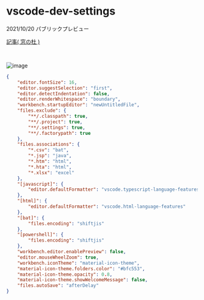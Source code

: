 # vscode-dev-settings

2021/10/20 パブリックプレビュー

[記事( 窓の杜 )](https://forest.watch.impress.co.jp/docs/news/1360147.html)

<br>

![image](https://user-images.githubusercontent.com/1501327/142982754-89dd2453-d2e1-4bd6-86a0-d8f761bc994d.png)


```json
{
    "editor.fontSize": 16,
    "editor.suggestSelection": "first",
    "editor.detectIndentation": false,
    "editor.renderWhitespace": "boundary",
    "workbench.startupEditor": "newUntitledFile",
    "files.exclude": {
        "**/.classpath": true,
        "**/.project": true,
        "**/.settings": true,
        "**/.factorypath": true
    },
    "files.associations": {
        "*.csv": "bat",
        "*.jsp": "java",
        "*.htm": "html",
        "*.hta": "html",
        "*.xlsx": "excel"
    },
    "[javascript]": {
        "editor.defaultFormatter": "vscode.typescript-language-features"
    },
    "[html]": {
        "editor.defaultFormatter": "vscode.html-language-features"
    },
    "[bat]": {
        "files.encoding": "shiftjis"
    },
    "[powershell]": {
        "files.encoding": "shiftjis"
    },
    "workbench.editor.enablePreview": false,
    "editor.mouseWheelZoom": true,
    "workbench.iconTheme": "material-icon-theme",
    "material-icon-theme.folders.color": "#bfc553",
    "material-icon-theme.opacity": 0.8,
    "material-icon-theme.showWelcomeMessage": false,
    "files.autoSave": "afterDelay"
}
```

